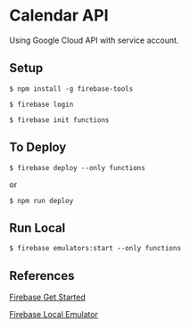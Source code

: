 # Calendar API

Using Google Cloud API with service account.

## Setup

```
$ npm install -g firebase-tools
```

```
$ firebase login
```

```
$ firebase init functions
```

## To Deploy

```
$ firebase deploy --only functions
```

or

```
$ npm run deploy
```

## Run Local

```
$ firebase emulators:start --only functions
```

## References

[Firebase Get Started](https://firebase.google.com/docs/functions/get-started)

[Firebase Local Emulator](https://firebase.google.com/docs/functions/local-emulator)
